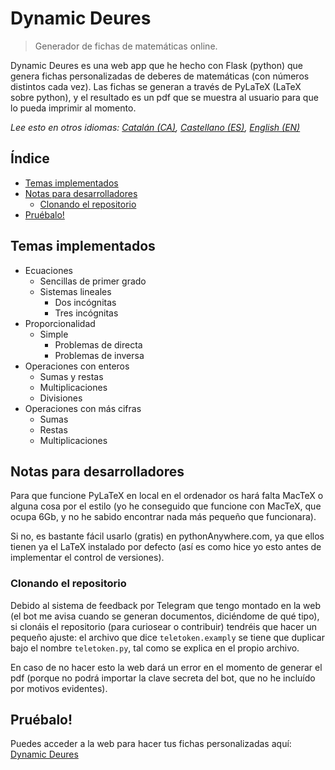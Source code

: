 # Dynamic Deures

> Generador de fichas de matemáticas online.

Dynamic Deures es una web app que he hecho con Flask (python) que genera fichas personalizadas de deberes de matemáticas (con números distintos cada vez).
Las fichas se generan a través de PyLaTeX (LaTeX sobre python), y el resultado es un pdf que se muestra al usuario para que lo pueda imprimir al momento.

_Lee esto en otros idiomas: [Catalán (CA)](README.md), [Castellano (ES)](README.es.md), [English (EN)](README.en.md)_
## Índice
- [Temas implementados](#temas-implementados)
- [Notas para desarrolladores](#notas-para-desarrolladores)
  - [Clonando el repositorio](#clonando-el-repositorio)
- [Pruébalo!](#pruébalo)

## Temas implementados
- Ecuaciones
  - Sencillas de primer grado
  - Sistemas lineales
    - Dos incógnitas
    - Tres incógnitas
- Proporcionalidad
  - Simple
    - Problemas de directa
    - Problemas de inversa
- Operaciones con enteros
  - Sumas y restas
  - Multiplicaciones
  - Divisiones
- Operaciones con más cifras
  - Sumas
  - Restas
  - Multiplicaciones

## Notas para desarrolladores
Para que funcione PyLaTeX en local en el ordenador os hará falta MacTeX o alguna cosa por el estilo (yo he conseguido que funcione con MacTeX, que ocupa 6Gb, y no he sabido encontrar nada más pequeño que funcionara).

Si no, es bastante fácil usarlo (gratis) en pythonAnywhere.com, ya que ellos tienen ya el LaTeX instalado por defecto (así es como hice yo esto antes de implementar el control de versiones).

### Clonando el repositorio
Debido al sistema de feedback por Telegram que tengo montado en la web (el bot me avisa cuando se generan documentos, diciéndome de qué tipo), si clonáis el repositorio (para curiosear o contribuir) tendréis que hacer un pequeño ajuste: el archivo que dice `teletoken.examply` se tiene que duplicar bajo el nombre `teletoken.py`, tal como se explica en el propio archivo.

En caso de no hacer esto la web dará un error en el momento de generar el pdf (porque no podrá importar la clave secreta del bot, que no he incluído por motivos evidentes).

## Pruébalo!
Puedes acceder a la web para hacer tus fichas personalizadas aquí: [Dynamic Deures](http://bit.ly/DynamicDeures)

